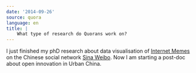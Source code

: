 ```yaml
---
date: '2014-09-26'
source: quora
language: en
title: |
    What type of research do Quorans work on?
---
```


I just finished my phD research about data visualisation of [Internet
Memes](http://quora.com/topic/Internet-Memes) on the Chinese social
network [Sina Weibo](http://quora.com/topic/Sina-Weibo). Now I am
starting a post-doc about open innovation in Urban China.
